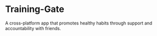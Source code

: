 # Training-Gate
A cross-platform app that promotes healthy habits through support and accountability with friends. 
